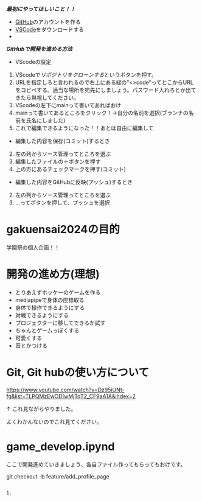 ***最初にやってほしいこと！！***

  - [GitHub](https://github.co.jp/)のアカウントを作る
  - [VSCode](https://code.visualstudio.com/download)をダウンロードする
  - 
***GitHubで開発を進める方法***
- VScodeの設定
1. VScodeで*リポジトリをクローンする*というボタンを押す。
1. URLを指定しろと言われるので右上にある緑の"<>code"ってとこからURLをコピペする。適当な場所を宛先にしましょう。パスワード入れろとか出てきたら無視してください。
1. VScodeの左下にmainって書いてあればおけ
1. mainって書いてあるところをクリック！→自分の名前を選択(ブランチの名前を氏名にしました) 
1. これで編集できるようになった！！あとは自由に編集して


- 編集した内容を保存(コミット)するとき
2. 左の列からソース管理ってところを選ぶ
2. 編集したファイルの＋ボタンを押す
2. 上の方にあるチェックマークを押す(コミット)


- 編集した内容をGitHubに反映(プッシュ)するとき
2. 左の列からソース管理ってところを選ぶ
2. ...ってボタンを押して、プッシュを選択



# gakuensai2024の目的

学園祭の個人企画！！

# 開発の進め方(理想)

- とりあえずホッケーのゲームを作る
- mediapipeで身体の座標取る
- 身体で操作できるようにする
- 対戦できるようにする
- プロジェクターに移してできるか試す
- ちゃんとゲームっぽくする
- 可愛くする
- 音とかつける

# Git, Git hubの使い方について
https://www.youtube.com/watch?v=Dz95iUNt-fg&list=TLPQMzEwODIwMjTqT2_CF9aA1A&index=2

↑
これ見ながらやりました。

よくわかんないのでこれ見てください。


# game_develop.ipynd

ここで開発進めていきましょう、各自ファイル作ってもらってもおけです。



git checkout -b feature/add_profile_page
~~~

1. 
